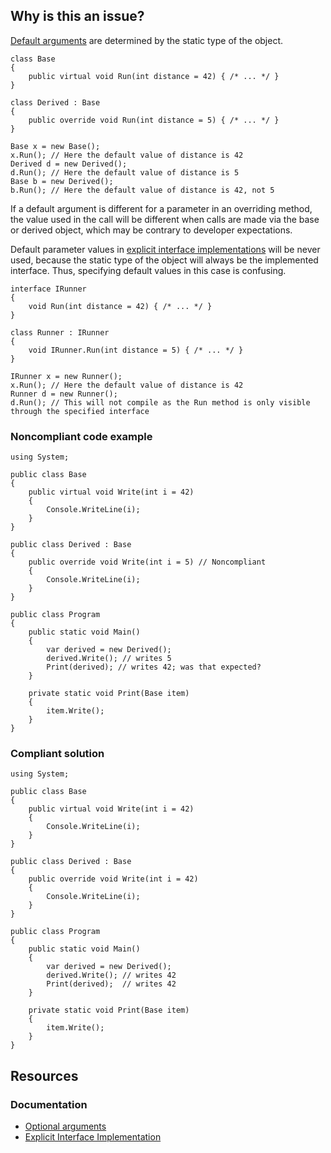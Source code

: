 ## Why is this an issue?
 
[Default
arguments](https://learn.microsoft.com/en-us/dotnet/csharp/programming-guide/classes-and-structs/named-and-optional-arguments#optional-arguments) are determined by the static type of the object.

    class Base
    {
        public virtual void Run(int distance = 42) { /* ... */ }
    }
    
    class Derived : Base
    {
        public override void Run(int distance = 5) { /* ... */ }
    }
    
    Base x = new Base();
    x.Run(); // Here the default value of distance is 42
    Derived d = new Derived();
    d.Run(); // Here the default value of distance is 5
    Base b = new Derived();
    b.Run(); // Here the default value of distance is 42, not 5

If a default argument is different for a parameter in an overriding method, the value used in the call will be different when calls are made via the base or derived object, which may be contrary to developer expectations.
 
Default parameter values in [explicit interface
implementations](https://learn.microsoft.com/en-us/dotnet/csharp/programming-guide/interfaces/explicit-interface-implementation) will be never used, because the static type of the object will always be the implemented interface. Thus, specifying default values in this case is confusing.

    interface IRunner
    {
        void Run(int distance = 42) { /* ... */ }
    }
    
    class Runner : IRunner
    {
        void IRunner.Run(int distance = 5) { /* ... */ }
    }
    
    IRunner x = new Runner();
    x.Run(); // Here the default value of distance is 42
    Runner d = new Runner();
    d.Run(); // This will not compile as the Run method is only visible through the specified interface

### Noncompliant code example

    using System;
    
    public class Base
    {
        public virtual void Write(int i = 42)
        {
            Console.WriteLine(i);
        }
    }
    
    public class Derived : Base
    {
        public override void Write(int i = 5) // Noncompliant
        {
            Console.WriteLine(i);
        }
    }
    
    public class Program
    {
        public static void Main()
        {
            var derived = new Derived();
            derived.Write(); // writes 5
            Print(derived); // writes 42; was that expected?
        }
    
        private static void Print(Base item)
        {
            item.Write();
        }
    }

### Compliant solution

    using System;
    
    public class Base
    {
        public virtual void Write(int i = 42)
        {
            Console.WriteLine(i);
        }
    }
    
    public class Derived : Base
    {
        public override void Write(int i = 42)
        {
            Console.WriteLine(i);
        }
    }
    
    public class Program
    {
        public static void Main()
        {
            var derived = new Derived();
            derived.Write(); // writes 42
            Print(derived);  // writes 42
        }
    
        private static void Print(Base item)
        {
            item.Write();
        }
    }

## Resources
 
### Documentation
 
- [Optional arguments](https://learn.microsoft.com/en-us/dotnet/csharp/programming-guide/classes-and-structs/named-and-optional-arguments#optional-arguments)
- [Explicit Interface
  Implementation](https://learn.microsoft.com/en-us/dotnet/csharp/programming-guide/interfaces/explicit-interface-implementation)